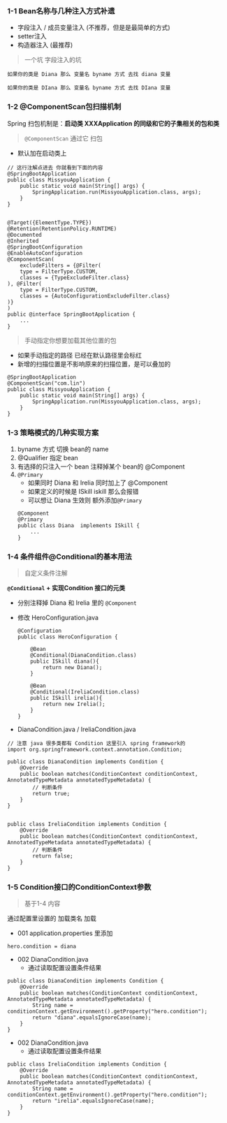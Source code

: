 ### 1-1 Bean名称与几种注入方式补遗

- 字段注入 / 成员变量注入 (不推荐，但是是最简单的方式)
- setter注入
- 构造器注入 (最推荐)

> 一个坑 字段注入的坑

```
如果你的类是 Diana 那么 变量名 byname 方式 去找 diana 变量

如果你的类是 DIana 那么 变量名 byname 方式 去找 DIana 变量
```

### 1-2 @ComponentScan包扫描机制

Spring 扫包机制是：**启动类 XXXApplication 的同级和它的子集相关的包和类**

> `@ComponentScan` 通过它 扫包

- 默认加在启动类上

```
// 这行注解点进去 你就看到下面的内容
@SpringBootApplication
public class MissyouApplication {
    public static void main(String[] args) {
        SpringApplication.run(MissyouApplication.class, args);
    }
}


@Target({ElementType.TYPE})
@Retention(RetentionPolicy.RUNTIME)
@Documented
@Inherited
@SpringBootConfiguration
@EnableAutoConfiguration
@ComponentScan(
    excludeFilters = {@Filter(
    type = FilterType.CUSTOM,
    classes = {TypeExcludeFilter.class}
), @Filter(
    type = FilterType.CUSTOM,
    classes = {AutoConfigurationExcludeFilter.class}
)}
)
public @interface SpringBootApplication {
    ...
}
```

> 手动指定你想要加载其他位置的包

- 如果手动指定的路径 已经在默认路径里会标红
- 新增的扫描位置是不影响原来的扫描位置，是可以叠加的

```
@SpringBootApplication
@ComponentScan("com.lin")
public class MissyouApplication {
    public static void main(String[] args) {
        SpringApplication.run(MissyouApplication.class, args);
    }
}
```

### 1-3 策略模式的几种实现方案

1. byname 方式 切换 bean的 name
2. @Qualifier 指定 bean
3. 有选择的只注入一个 bean 注释掉某个 bean的 @Component
4. `@Primary` 
    - 如果同时 Diana 和 Irelia 同时加上了 @Component
    - 如果定义的时候是 ISkill iskill 那么会报错
    - 可以想让 Diana 生效则 额外添加`@Primary`
    ```
    @Component
    @Primary
    public class Diana  implements ISkill {
        ...
    }
    ```
    
### 1-4 条件组件@Conditional的基本用法

> 自定义条件注解

**`@Conditional` + 实现Condition 接口的元类**

- 分别注释掉 Diana 和 Irelia 里的 `@Component`

- 修改 HeroConfiguration.java 
    ```
    @Configuration
    public class HeroConfiguration {
    
        @Bean
        @Conditional(DianaCondition.class)
        public ISkill diana(){
            return new Diana();
        }
    
        @Bean
        @Conditional(IreliaCondition.class)
        public ISkill irelia(){
            return new Irelia();
        }
    }
    ```
- DianaCondition.java / IreliaCondition.java
```
// 注意 java 很多类都有 Condition 这里引入 spring framework的
import org.springframework.context.annotation.Condition;

public class DianaCondition implements Condition {
    @Override
    public boolean matches(ConditionContext conditionContext, AnnotatedTypeMetadata annotatedTypeMetadata) {
        // 判断条件
        return true;
    }
}


public class IreliaCondition implements Condition {
    @Override
    public boolean matches(ConditionContext conditionContext, AnnotatedTypeMetadata annotatedTypeMetadata) {
        // 判断条件
        return false;
    }
}
```

### 1-5 Condition接口的ConditionContext参数

> 基于1-4 内容

通过配置里设置的 加载类名 加载

- 001 application.properties 里添加

```
hero.condition = diana
```

- 002 DianaCondition.java
    - 通过读取配置设置条件结果

```
public class DianaCondition implements Condition {
    @Override
    public boolean matches(ConditionContext conditionContext, AnnotatedTypeMetadata annotatedTypeMetadata) {
        String name = conditionContext.getEnvironment().getProperty("hero.condition");
        return "diana".equalsIgnoreCase(name);
    }
}
```

- 002 DianaCondition.java
    - 通过读取配置设置条件结果

```
public class IreliaCondition implements Condition {
    @Override
    public boolean matches(ConditionContext conditionContext, AnnotatedTypeMetadata annotatedTypeMetadata) {
        String name = conditionContext.getEnvironment().getProperty("hero.condition");
        return "irelia".equalsIgnoreCase(name);
    }
}
```


